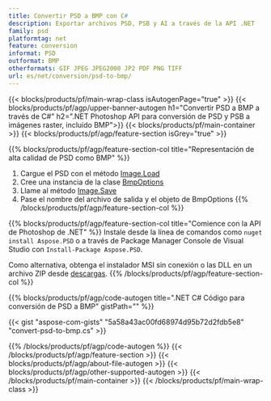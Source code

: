 ```yaml
---
title: Convertir PSD a BMP con C#
description: Exportar archivos PSD, PSB y AI a través de la API .NET
family: psd
platformtag: net
feature: conversion
informat: PSD
outformat: BMP
otherformats: GIF JPEG JPEG2000 JP2 PDF PNG TIFF
url: es/net/conversion/psd-to-bmp/
---
```


{{< blocks/products/pf/main-wrap-class isAutogenPage="true" >}}
{{< blocks/products/pf/agp/upper-banner-autogen h1="Convertir PSD a BMP a través de C#" h2=".NET Photoshop API para conversión de PSD y PSB a imágenes raster, incluido BMP">}}
{{< blocks/products/pf/main-container >}}
{{< blocks/products/pf/agp/feature-section isGrey="true" >}}

{{% blocks/products/pf/agp/feature-section-col title="Representación de alta calidad de PSD como BMP" %}}
1. Cargue el PSD con el método [Image.Load](https://apireference.aspose.com/psd/net/aspose.psd/image/methods/load/index)
1. Cree una instancia de la clase [BmpOptions](https://apireference.aspose.com/psd/net/aspose.psd.imageoptions/bmpoptions)
1. Llame al método [Image.Save](https://apireference.aspose.com/psd/net/aspose.psd/image/methods/save/index)
1. Pase el nombre del archivo de salida y el objeto de BmpOptions
{{% /blocks/products/pf/agp/feature-section-col %}}

{{% blocks/products/pf/agp/feature-section-col title="Comience con la API de Photoshop de .NET" %}}
Instale desde la línea de comandos como ```nuget install Aspose.PSD``` o a través de Package Manager Console de Visual Studio con ```Install-Package Aspose.PSD```.

Como alternativa, obtenga el instalador MSI sin conexión o las DLL en un archivo ZIP desde [descargas](https://releases.aspose.com/psd/net).
{{% /blocks/products/pf/agp/feature-section-col %}}

{{% blocks/products/pf/agp/code-autogen title=".NET C# Código para conversión de PSD a BMP" gistPath="" %}}

{{< gist "aspose-com-gists" "5a58a43ac00fd68974d95b72d2fdb5e8" "convert-psd-to-bmp.cs" >}}

{{% /blocks/products/pf/agp/code-autogen %}}
{{< /blocks/products/pf/agp/feature-section >}}
{{< blocks/products/pf/agp/about-file-autogen >}}
{{< blocks/products/pf/agp/other-supported-autogen >}}
{{< /blocks/products/pf/main-container >}}
{{< /blocks/products/pf/main-wrap-class >}}
